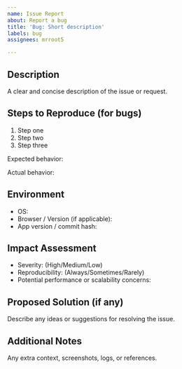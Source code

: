 ```yaml
---
name: Issue Report
about: Report a bug
title: 'Bug: Short description'
labels: bug
assignees: mrroot5

---
```


## Description

A clear and concise description of the issue or request.

## Steps to Reproduce (for bugs)

1. Step one
2. Step two
3. Step three

Expected behavior:

Actual behavior:

## Environment

- OS:
- Browser / Version (if applicable):
- App version / commit hash:

## Impact Assessment

- Severity: (High/Medium/Low)
- Reproducibility: (Always/Sometimes/Rarely)
- Potential performance or scalability concerns:

## Proposed Solution (if any)

Describe any ideas or suggestions for resolving the issue.

## Additional Notes

Any extra context, screenshots, logs, or references.
